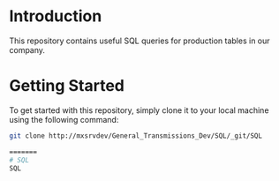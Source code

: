 # Introduction
This repository contains useful SQL queries for production tables in our company.

# Getting Started
To get started with this repository, simply clone it to your local machine using the following command:

```bash
git clone http://mxsrvdev/General_Transmissions_Dev/SQL/_git/SQL

=======
# SQL
SQL

